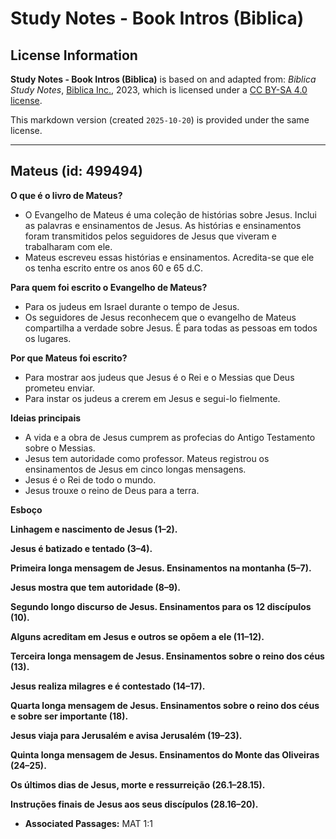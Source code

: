 # Study Notes - Book Intros (Biblica)

## License Information

**Study Notes - Book Intros (Biblica)** is based on and adapted from: _Biblica Study Notes_, [Biblica Inc.](https://www.biblica.com/), 2023, which is licensed under a [CC BY-SA 4.0 license](https://creativecommons.org/licenses/by-sa/4.0/legalcode.en).

This markdown version (created `2025-10-20`) is provided under the same license.



--------------------------------

## Mateus (id: 499494)

**O que é o livro de Mateus?**

* O Evangelho de Mateus é uma coleção de histórias sobre Jesus. Inclui as palavras e ensinamentos de Jesus. As histórias e ensinamentos foram transmitidos pelos seguidores de Jesus que viveram e trabalharam com ele.
* Mateus escreveu essas histórias e ensinamentos. Acredita\-se que ele os tenha escrito entre os anos 60 e 65 d.C.

**Para quem foi escrito o Evangelho de Mateus?**

* Para os judeus em Israel durante o tempo de Jesus.
* Os seguidores de Jesus reconhecem que o evangelho de Mateus compartilha a verdade sobre Jesus. É para todas as pessoas em todos os lugares.

**Por que Mateus foi escrito?**

* Para mostrar aos judeus que Jesus é o Rei e o Messias que Deus prometeu enviar.
* Para instar os judeus a crerem em Jesus e segui\-lo fielmente.

**Ideias principais**

* A vida e a obra de Jesus cumprem as profecias do Antigo Testamento sobre o Messias.
* Jesus tem autoridade como professor. Mateus registrou os ensinamentos de Jesus em cinco longas mensagens.
* Jesus é o Rei de todo o mundo.
* Jesus trouxe o reino de Deus para a terra.

**Esboço**

**Linhagem e nascimento de Jesus (1–2\).**

**Jesus é batizado e tentado (3–4\).**

**Primeira longa mensagem de Jesus. Ensinamentos na montanha (5–7\).**

**Jesus mostra que tem autoridade (8–9\).**

**Segundo longo discurso de Jesus. Ensinamentos para os 12 discípulos (10\).**

**Alguns acreditam em Jesus e outros se opõem a ele (11–12\).**

**Terceira longa mensagem de Jesus. Ensinamentos sobre o reino dos céus (13\).**

**Jesus realiza milagres e é contestado (14–17\).**

**Quarta longa mensagem de Jesus. Ensinamentos sobre o reino dos céus e sobre ser importante (18\).**

**Jesus viaja para Jerusalém e avisa Jerusalém (19–23\).**

**Quinta longa mensagem de Jesus. Ensinamentos do Monte das Oliveiras (24–25\).**

**Os últimos dias de Jesus, morte e ressurreição (26\.1–28\.15\).**

**Instruções finais de Jesus aos seus discípulos (28\.16–20\).**

* **Associated Passages:** MAT 1:1

